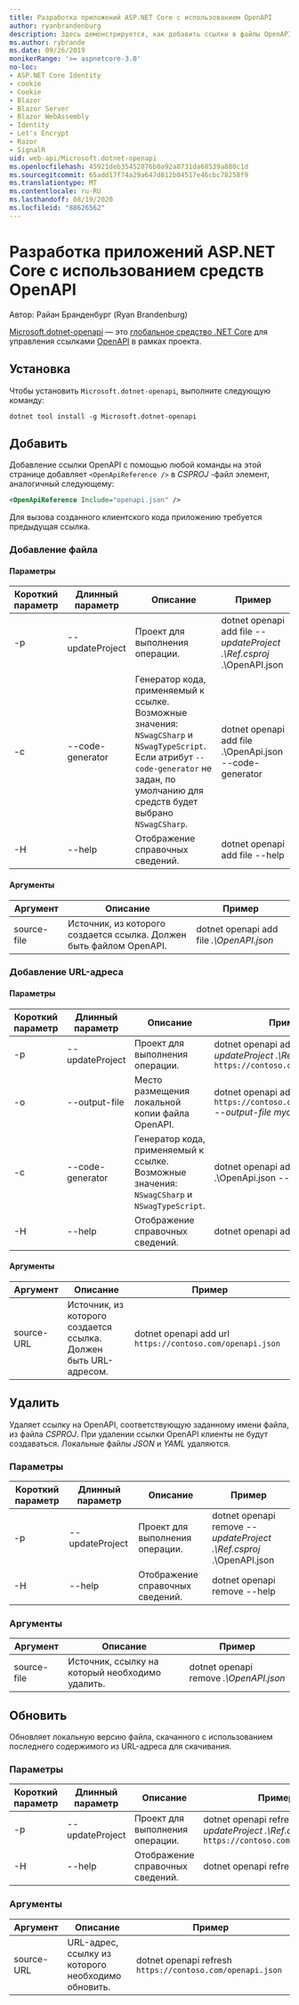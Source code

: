 ```yaml
---
title: Разработка приложений ASP.NET Core с использованием OpenAPI
author: ryanbrandenburg
description: Здесь демонстрируется, как добавить ссылки в файлы OpenAPI с использованием средства Microsoft.dotnet-openapi.
ms.author: rybrande
ms.date: 09/26/2019
monikerRange: '>= aspnetcore-3.0'
no-loc:
- ASP.NET Core Identity
- cookie
- Cookie
- Blazor
- Blazor Server
- Blazor WebAssembly
- Identity
- Let's Encrypt
- Razor
- SignalR
uid: web-api/Microsoft.dotnet-openapi
ms.openlocfilehash: 45921deb35452876b0a92a8731da68539a880c1d
ms.sourcegitcommit: 65add17f74a29a647d812b04517e46cbc78258f9
ms.translationtype: MT
ms.contentlocale: ru-RU
ms.lasthandoff: 08/19/2020
ms.locfileid: "88626562"
---
```

# <a name="develop-aspnet-core-apps-using-openapi-tools"></a>Разработка приложений ASP.NET Core с использованием средств OpenAPI

Автор: Райан Бранденбург (Ryan Brandenburg)

[Microsoft.dotnet-openapi](https://www.nuget.org/packages/Microsoft.dotnet-openapi) — это [глобальное средство .NET Core](/dotnet/core/tools/global-tools) для управления ссылками [OpenAPI](https://github.com/OAI/OpenAPI-Specification) в рамках проекта.

## <a name="installation"></a>Установка

Чтобы установить `Microsoft.dotnet-openapi`, выполните следующую команду:

```dotnetcli
dotnet tool install -g Microsoft.dotnet-openapi
```

## <a name="add"></a>Добавить

Добавление ссылки OpenAPI с помощью любой команды на этой странице добавляет `<OpenApiReference />` в *CSPROJ* -файл элемент, аналогичный следующему:

```xml
<OpenApiReference Include="openapi.json" />
```

Для вызова созданного клиентского кода приложению требуется предыдущая ссылка.

<!-- TODO: Restore after https://github.com/dotnet/AspNetCore/issues/12738
### Add Project

#### Options

| Short option | Long option | Description | Example |
|-------|------|-------|---------|
| -p|--project | The project to operate on. |dotnet openapi add project *--project .\Ref.csproj* ../Ref/ProjRef.csproj |

#### Arguments

|  Argument  | Description | Example |
|-------------|-------------|---------|
| source-file | The source to create a reference from. Must be a project file. |dotnet openapi add project *../Ref/ProjRef.csproj* | -->

### <a name="add-file"></a>Добавление файла

#### <a name="options"></a>Параметры

| Короткий параметр| Длинный параметр| Описание | Пример |
|-------|------|-------|---------|
| -p|--updateProject | Проект для выполнения операции. |dotnet openapi add file *--updateProject .\Ref.csproj* .\OpenAPI.json |
| -c|--code-generator| Генератор кода, применяемый к ссылке. Возможные значения: `NSwagCSharp` и `NSwagTypeScript`. Если атрибут `--code-generator` не задан, по умолчанию для средств будет выбрано `NSwagCSharp`.|dotnet openapi add file .\OpenApi.json --code-generator
| -H|--help|Отображение справочных сведений.|dotnet openapi add file --help|

#### <a name="arguments"></a>Аргументы

|  Аргумент  | Описание | Пример |
|-------------|-------------|---------|
| source-file | Источник, из которого создается ссылка. Должен быть файлом OpenAPI. |dotnet openapi add file *.\OpenAPI.json* |

### <a name="add-url"></a>Добавление URL-адреса

#### <a name="options"></a>Параметры

| Короткий параметр| Длинный параметр| Описание | Пример |
|-------|------|-------------|---------|
| -p|--updateProject | Проект для выполнения операции. |dotnet openapi add url *--updateProject .\Ref.csproj* `https://contoso.com/openapi.json` |
| -o|--output-file | Место размещения локальной копии файла OpenAPI. |dotnet openapi add url `https://contoso.com/openapi.json` *--output-file myclient.json* |
| -c|--code-generator| Генератор кода, применяемый к ссылке. Возможные значения: `NSwagCSharp` и `NSwagTypeScript`. |dotnet openapi add file .\OpenApi.json --code-generator
| -H|--help|Отображение справочных сведений.|dotnet openapi add url --help|

#### <a name="arguments"></a>Аргументы

|  Аргумент  | Описание | Пример |
|-------------|-------------|---------|
| source-URL | Источник, из которого создается ссылка. Должен быть URL-адресом. |dotnet openapi add url `https://contoso.com/openapi.json` |

## <a name="remove"></a>Удалить

Удаляет ссылку на OpenAPI, соответствующую заданному имени файла, из файла *CSPROJ*. При удалении ссылки OpenAPI клиенты не будут создаваться. Локальные файлы *JSON* и *YAML* удаляются.

### <a name="options"></a>Параметры

| Короткий параметр| Длинный параметр| Описание| Пример |
|-------|------|------------|---------|
| -p|--updateProject | Проект для выполнения операции. |dotnet openapi remove *--updateProject .\Ref.csproj* .\OpenAPI.json |
| -H|--help|Отображение справочных сведений.|dotnet openapi remove --help|

### <a name="arguments"></a>Аргументы

|  Аргумент  | Описание| Пример |
| ------------|------------|---------|
| source-file | Источник, ссылку на который необходимо удалить. |dotnet openapi remove *.\OpenAPI.json* |

## <a name="refresh"></a>Обновить

Обновляет локальную версию файла, скачанного с использованием последнего содержимого из URL-адреса для скачивания.

### <a name="options"></a>Параметры

| Короткий параметр| Длинный параметр| Описание | Пример |
|-------|------|-------------|---------|
| -p|--updateProject | Проект для выполнения операции. | dotnet openapi refresh *--updateProject .\Ref.csproj* `https://contoso.com/openapi.json` |
| -H|--help|Отображение справочных сведений.|dotnet openapi refresh --help|

### <a name="arguments"></a>Аргументы

|  Аргумент  | Описание | Пример |
| ------------|-------------|---------|
| source-URL | URL-адрес, ссылку из которого необходимо обновить. | dotnet openapi refresh `https://contoso.com/openapi.json` |
